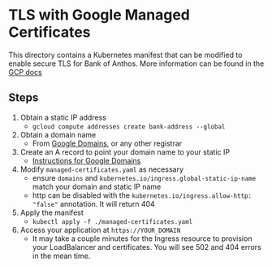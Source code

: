 # TLS with Google Managed Certificates

This directory contains a Kubernetes manifest that can be modified to enable secure TLS
for Bank of Anthos. More information can be found in the [GCP docs](https://cloud.google.com/kubernetes-engine/docs/how-to/managed-certs)

## Steps

1. Obtain a static IP address
    - `gcloud compute addresses create bank-address --global`
2. Obtain a domain name
    - From [Google Domains](https://domains.google/), or any other registrar
3. Create an A record to point your domain name to your static IP
    - [Instructions for Google Domains](https://support.google.com/domains/answer/9211383)
4. Modify `managed-certificates.yaml` as necessary
    - ensure `domains` and `kubernetes.io/ingress.global-static-ip-name` match your domain and static IP name
    - http can be disabled with the `kubernetes.io/ingress.allow-http: "false"` annotation. It will return 404
5. Apply the manifest
    - `kubectl apply -f ./managed-certificates.yaml`
6. Access your application at `https://YOUR_DOMAIN`
    - It may take a couple minutes for the Ingress resource to provision your LoadBalancer and certificates.
      You will see 502 and 404 errors in the mean time.
